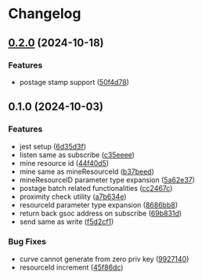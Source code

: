 # Changelog

## [0.2.0](https://www.github.com/anythread/gsoc/compare/v0.1.0...v0.2.0) (2024-10-18)


### Features

* postage stamp support ([50f4d78](https://www.github.com/anythread/gsoc/commit/50f4d78e19270b24604383f3a721433d98892a14))

## 0.1.0 (2024-10-03)


### Features

* jest setup ([6d35d3f](https://www.github.com/anythread/gsoc/commit/6d35d3f087352d0a82e8de0a2f24c85c9f2aca84))
* listen same as subscribe ([c35eeee](https://www.github.com/anythread/gsoc/commit/c35eeee4cb415b52647af0fe267514f55c6ca4a9))
* mine resource id ([44f40d5](https://www.github.com/anythread/gsoc/commit/44f40d5a7a07b0d0fe1541f3da7b3a69d58c5161))
* mine same as mineResourceId ([b37beed](https://www.github.com/anythread/gsoc/commit/b37beed613cfa87652e12f0a8b156e09372bb47d))
* mineResourceID parameter type expansion ([5a62e37](https://www.github.com/anythread/gsoc/commit/5a62e37c71d8311680689e9d3ca2da6dc7e98507))
* postage batch related functionalities ([cc2467c](https://www.github.com/anythread/gsoc/commit/cc2467c20a1adcc85813c8279b67d7858e9567b7))
* proximity check utility ([a7b634e](https://www.github.com/anythread/gsoc/commit/a7b634ec68b5fb7eb0f1910ee10e2ce87b25a621))
* resourceId parameter type expansion ([8686bb8](https://www.github.com/anythread/gsoc/commit/8686bb86160d254490abb6e38f2e444e69b357a9))
* return back gsoc address on subscribe ([69b831d](https://www.github.com/anythread/gsoc/commit/69b831d4bacc95813ad3f5bb398dbe31fdd0e770))
* send same as write ([f5d2cf1](https://www.github.com/anythread/gsoc/commit/f5d2cf1dbad02131ae89d3e837b457faba4b71e0))


### Bug Fixes

* curve cannot generate from zero priv key ([9927140](https://www.github.com/anythread/gsoc/commit/9927140f4215545561c2a17cd1fb6a31c3c354e5))
* resourceId increment ([45f86dc](https://www.github.com/anythread/gsoc/commit/45f86dc724d596b9ff6d4d86577e071132a8bc01))

